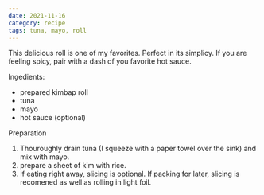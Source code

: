 ```yaml
---
date: 2021-11-16
category: recipe
tags: tuna, mayo, roll
---
```


This delicious roll is one of my favorites. Perfect in its simplicy. If you are feeling spicy, pair with a dash of you favorite hot sauce.

Ingedients:
- prepared kimbap roll
- tuna
- mayo
- hot sauce (optional)

Preparation
1. Thouroughly drain tuna (I squeeze with a paper towel over the sink) and mix with mayo.
2. prepare a sheet of kim with rice.
3. If eating right away, slicing is optional. If packing for later, slicing is recomened as well as rolling in light foil.
